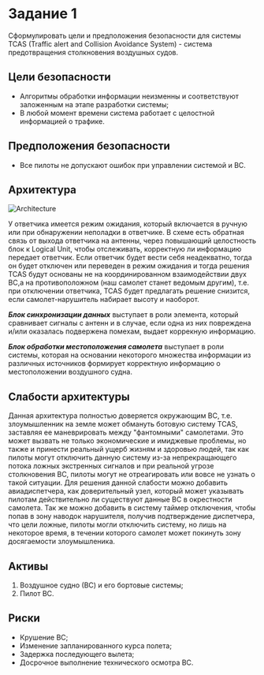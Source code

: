 # Задание 1
Сформулировать цели и предположения безопасности для системы TCAS (Traffic alert and Collision Avoidance System) - система предотвращения столкновения воздушных судов.

## Цели безопасности
- Алгоритмы обработки информации неизменны и соответствуют заложенным на этапе разработки системы;
- В любой момент времени система работает с целостной информацией о трафике.

## Предположения безопасности
- Все пилоты не допускают ошибок при управлении системой и ВС.

## Архитектура
![Architecture](https://user-images.githubusercontent.com/78073006/208681499-509c2fbc-a2d4-4aed-97ee-878dfd466ef0.png)

У ответчика имеется режим ожидания, который включается в ручную или при обнаружении неполадки в ответчике. В схеме есть обратная связь от выхода ответчика на антенны, через повышающий целостность блок к Logical Unit, чтобы отслеживать, корректную ли информацию передает ответчик. Если ответчик будет вести себя неадекватно, тогда он будет отключен или переведен в режим ожидания и тогда решения TCAS будут основаны не на координированном взаимодействии двух ВС,а на противоположном (наш самолет станет ведомым другим), т.е. при отключении ответчика, TCAS будет предлагать решение снизится, если самолет-нарушитель набирает высоту и наоборот.

***Блок синхронизации данных*** выступает в роли элемента, который сравнивает сигналы с антенн и в случае, если одна из них повреждена и/или оказалась подвержена помехам, выдает коррекную информацию.

***Блок обработки местоположения самолета*** выступает в роли системы, которая на основании некоторого множества информации из различных источников формирует корректную информацию о местоположении воздушного судна.

## Слабости архитектуры

Данная архитектура полностью доверяется окружающим ВС, т.е. злоумышленник на земле может обмануть ботовую систему TCAS, заставляя ее маневрировать между "фантомными" самолетами. Это может вызвать не только экономические и имиджевые проблемы, но также и принести реальный ущерб жизням и здоровью людей, так как пилоты могут отключить данную систему из-за непрекращающего потока ложных экстренных сигналов и при реальной угрозе столкновения ВС, пилоты могут не отреагировать или вовсе не узнать о такой ситуации.
Для решения данной слабости можно добавить авиадиспетчера, как доверительный узел, который может указывать пилотам действительно ли существуют данные ВС в окрестности самолета. Так же можно добавить в систему таймер отключения, чтобы попав в зону наводок нарушителя, получив подтверждение диспетчера, что цели ложные, пилоты могли отключить систему, но лишь на некоторое время, в течении которого самолет может покинуть зону досягаемости злоумышленика.

## Активы
1. Воздушное судно (ВС) и его бортовые системы;
2. Пилот ВС.

## Риски
- Крушение ВС;
- Изменение запланированного курса полета;
- Задержка последующего вылета;
- Досрочное выполнение технического осмотра ВС.
